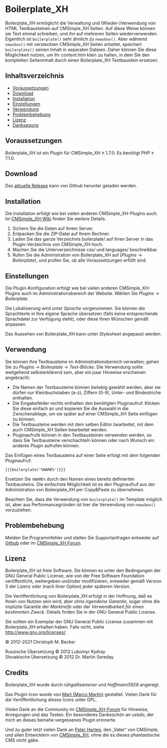 # Boilerplate\_XH

Boilerplate\_XH ermöglicht die Verwaltung und
(Wieder-)Verwendung von HTML Textbausteinen auf CMSimple\_XH Seiten. Auf diese
Weise können sie Text einmal schreiben, und ihn auf mehreren Seiten
wiederverwenden. Eigentlich ist `boilerplate()` sehr ähnlich zu `newsbox()`. Aber
während `newsbox()` mit versteckten CMSimple\_XH Seiten arbeitet, speichert
`boilerplate()` seinen Inhalt in separaten Dateien. Daher können Sie diese
Möglichkeit nutzen, um Ihr content.htm klein zu halten, in dem Sie den
kompletten Seiteninhalt durch einen Boilerplate\_XH Textbaustein ersetzen.

## Inhaltsverzeichnis

- [Voraussetzungen](#voraussetzungen)
- [Download](#download)
- [Installation](#installation)
- [Einstellungen](#einstellungen)
- [Verwendung](#verwendung)
- [Problembehebung](#problembehebung)
- [Lizenz](#lizenz)
- [Danksagung](#danksagung)


## Voraussetzungen

Boilerplate\_XH ist ein Plugin für CMSimple\_XH ≥ 1.7.0.
Es benötigt PHP ≥ 7.1.0.

## Download

Das [aktuelle Release](https://github.com/cmb69/boilerplate_xh/releases/latest)
kann von Github herunter geladen werden.

## Installation

Die Installation erfolgt wie bei vielen anderen CMSimple\_XH-Plugins auch. Im
[CMSimple_XH-Wiki](https://wiki.cmsimple-xh.org/doku.php/de:installation#plugins)
finden Sie weitere Details.

1. Sichern Sie die Daten auf Ihrem Server.
2. Entpacken Sie die ZIP-Datei auf Ihrem Rechner.
3. Laden Sie das ganze Verzeichnis boilerplate/ auf Ihren Server in das Plugin-Verzeichnis von CMSimple\_XH hoch.
4. Machen Sie die Unterverzeichnisse css/ und languages/ beschreibbar.
5. Rufen Sie die Administration von Boilerplate\_XH auf (*Plugins* → *Boilerplate*),
   und prüfen Sie, ob alle Voraussetzungen erfüllt sind.

## Einstellungen

Die Plugin-Konfiguration erfolgt wie bei vielen anderen CMSimple\_XH-Plugins
auch im Administrationsbereich der Website. Wählen Sie *Plugins* → *Boilerplate*.

Die Lokalisierung wird unter *Sprache* vorgenommen. Sie können die
Sprachtexte in Ihre eigene Sprache übersetzen (falls keine entsprechende
Sprachdatei zur Verfügung steht), oder diese Ihren Wünschen gemäß anpassen.

Das Aussehen von Boilerplate\_XH kann unter *Stylesheet* angepasst werden.

## Verwendung

Sie können Ihre Textbausteine im Administrationsbereich verwalten; gehen Sie zu
*Plugins* → *Boilerplate* → *Text-Blöcke*. Die Verwendung sollte weitgehend
selbsterklärend sein, aber ein paar Hinweise erscheinen angebracht:

- Die Namen der Textbausteine können beliebig gewählt werden, aber sie dürfen nur
  Kleinbuchstaben (a-z), Ziffern (0-9), Unter- und Bindestriche enthalten.
- Die Eingabefelder rechts enthalten den benötigten Pluginaufruf. Klicken Sie
  diese einfach an und kopieren Sie die Auswahl in die Zwischenablage, um sie später
  auf einer CMSimple\_XH Seite einfügen zu können.
- Die Textbausteine werden mit dem selben Editor
  bearbeitet, mit dem auch CMSimple\_XH Seiten bearbeitet werden.
- Pluginaufrufe können in den Textbausteinen
  verwenden werden, so dass Sie Textbausteine verschachteln können oder nach Wunsch ein
  anderes Plugin aufrufen können.

Das Einfügen eines Textbausteins auf einer Seite erfolgt mit dem folgenden
Pluginaufruf:

    {{{boilerplate('%NAME%')}}}

Ersetzen Sie `%NAME%` durch den Namen eines bereits definierten Textbausteins. Die
einfachste Möglichkeit ist es den Pluginaufruf aus der Administration von
Boilerplate\_XH per Copy&Paste zu übernehmen.

Beachten Sie, dass die Verwendung von `boilerplate()` im Template möglich ist,
aber aus Performancegründen ist hier die Verwendung von `newsbox()`
vorzuziehen.

## Problembehebung

Melden Sie Programmfehler und stellen Sie Supportanfragen entweder auf
[Github](https://github.com/cmb69/boilerplate_xh/issues)
oder im [CMSimple_XH Forum](https://cmsimpleforum.com/).

## Lizenz

Boilerplate\_XH ist freie Software. Sie können es unter den Bedingungen
der GNU General Public License, wie von der Free Software Foundation
veröffentlicht, weitergeben und/oder modifizieren, entweder gemäß
Version 3 der Lizenz oder (nach Ihrer Option) jeder späteren Version.

Die Veröffentlichung von Boilerplate\_XH erfolgt in der Hoffnung, daß es
Ihnen von Nutzen sein wird, aber *ohne irgendeine Garantie*, sogar ohne
die implizite Garantie der *Marktreife* oder der *Verwendbarkeit für einen
bestimmten Zweck*. Details finden Sie in der GNU General Public License.

Sie sollten ein Exemplar der GNU General Public License zusammen mit
Boilerplate\_XH erhalten haben. Falls nicht, siehe http://www.gnu.org/licenses/.

© 2012-2021 Christoph M. Becker

Russische Übersetzung © 2012 Lubomyr Kydray  
Slovakische Übersetzung © 2012 Dr. Martin Sereday

## Credits

Boilerplate\_XH wurde durch *rühgallisaniener* und *Hoffmann5928* angeregt.

Das Plugin-Icon wurde von [Mart (Marco Martin)](http://www.notmart.org/) gestaltet.
Vielen Dank für die Veröffentlichung dieses Icons unter GPL.

Vielen Dank an die Community im [CMSimple\_XH-Forum](http://www.cmsimpleforum.com/)
für Hinweise, Anregungen und das Testen.
Ein besonderes Dankeschön an *ustalo*, der mich an dieses beinahe vergessenes Plugin erinnerte.

Und zu guter letzt vielen Dank an [Peter Harteg](http://www.harteg.dk/), den „Vater“ von CMSimple,
und allen Entwicklern von [CMSimple\_XH](http://www.cmsimple-xh.org/de/),
ohne die es dieses phantastische CMS nicht gäbe.
